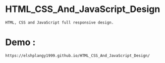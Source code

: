 # HTML_CSS_And_JavaScript_Design

    HTML, CSS and JavaScript full responsive design.

# Demo : 

    https://elshplangy1999.github.io/HTML_CSS_And_JavaScript_Design/
